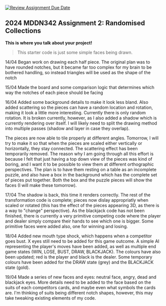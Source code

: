 [![Review Assignment Due Date](https://classroom.github.com/assets/deadline-readme-button-24ddc0f5d75046c5622901739e7c5dd533143b0c8e959d652212380cedb1ea36.svg)](https://classroom.github.com/a/uYb6fuja)
## 2024 MDDN342 Assignment 2: Randomised Collections

**This is where you talk about your project!**

>This starter code is just some simple faces being drawn. 


14/04 
Began work on drawing each half piece.
The original plan was to have rounded notches, but it became far too complex for my brain to be bothered handling, so instead triangles will be used as the shape of the notch

15/04
Made the board and some comparison logic that determines which way the notches of each piece should be facing

16/04
Added some background details to make it look less bland. Also added scattering so the pieces can have a random location and rotation, making it look a little more interesting. Currently there is only random rotation. It is broken currently, however, as I also added a shadow which is currently rendering over itself. I will likely need to split the drawing method into multiple passes (shadow and layer in case they overlap).

The pieces are now able to tile properly at different angles. Tomorrow, I will try to make it so that when the pieces are scaled either vertically or horizontally, they stay connected. The scattering effect has been temporarily removed. 
The reason why I am going through all this effort is because I felt that just having a top down view of the pieces was kind of boring, and I want it to be possible to view them at different orthographic perspectives. The plan is to have them resting on a table as an incomplete puzzle, and also have a box in the background which has the complete set of pieces put together. Both the box and the puzzle pieces will show the faces (I will make these tomorrow).

17/04
The shadow is back, this time it renders correctly. The rest of the transformation code is complete; pieces now dislay appropriatly when scaled or rotated (this has the effect of the pieces appearing 3D, as there is a way to "change" perspective). As the blackjack code has not been finished, there is currently a very primitive competing code where the player and dealer simply compare their hands to see which one is bigger. Some primitive faces were added also, one for winning and losing.

18/04
Added new mouth type shock, which happens when a competitor goes bust. X eyes still need to be added for this game outcome. A simple AI representing the player's moves have been added, as well as multiple end game states (WIN, LOSE, BUST, DRAW, BLACKJACK). The colours have also been updated; red is the player and black is the dealer. Some temporary colours have been added for the DRAW state (grey) and the BLACKJACK state (gold). 

19/04
Made a series of new faces and eyes: neutral face, angry, dead and blackjack eyes. More details need to be added to the face based on the suits of each competitors cards, and maybe even what symbols the cards are. I'm thinking of suits being different notch shapes, however, this may take tweaking existing elements of my code.